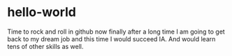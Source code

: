 # hello-world
Time to rock and roll in github
now finally after a long time I am going to get back to my dream job and this time I would succeed IA.
And would learn tens of other skills as well.

